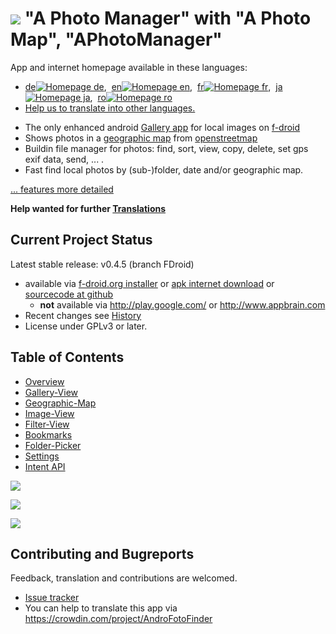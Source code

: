 # ![](https://raw.githubusercontent.com/k3b/APhotoManager/master/app/src/main/res/drawable-hdpi/foto_gallery.png) "A Photo Manager" with "A Photo Map", "APhotoManager"

App and internet homepage available in these languages:<ul>
		<li>
<a href="https://github.com/k3b/APhotoManager/wiki/de-home">de<img alt="Homepage de" src="https://github.com/k3b/APhotoManager/blob/FDroid/wiki/png/lan_de.png"></img></a>,&nbsp;
<a href="https://github.com/k3b/APhotoManager/wiki/home"   >en<img alt="Homepage en" src="https://github.com/k3b/APhotoManager/blob/FDroid/wiki/png/lan_en.png"></img></a>,&nbsp;
<a href="https://github.com/k3b/APhotoManager/wiki/fr-home">fr<img alt="Homepage fr" src="https://github.com/k3b/APhotoManager/blob/FDroid/wiki/png/lan_fr.png"></img></a>,&nbsp;
<a href="https://github.com/k3b/APhotoManager/wiki/ja-home">ja<img alt="Homepage ja" src="https://github.com/k3b/APhotoManager/blob/FDroid/wiki/png/lan_ja.png"></img></a>,&nbsp;
<a href="https://github.com/k3b/APhotoManager/wiki/ro-home">ro<img alt="Homepage ro" src="https://github.com/k3b/APhotoManager/blob/FDroid/wiki/png/lan_ro.png"></img></a>
		<li><a href="https://github.com/k3b/APhotoManager/issues/21">Help us to translate into other languages.</a></li>
		</ul>

* The only enhanced android [Gallery app](https://github.com/k3b/APhotoManager/wiki/Gallery-View) for local images on [f-droid](https://f-droid.org/)
* Shows photos in a [geographic map](https://github.com/k3b/APhotoManager/wiki/geographic-map) from [openstreetmap](http://www.openstreetmap.org)
* Buildin file manager for photos: find, sort, view, copy, delete, set gps exif data, send, ... .
* Fast find local photos by (sub-)folder, date and/or geographic map.

[... features more detailed](https://github.com/k3b/APhotoManager/wiki/features)

**Help wanted for further [Translations](https://crowdin.com/project/AndroFotoFinder)**

## Current Project Status
Latest stable release: v0.4.5 (branch FDroid) 

* available via [f-droid.org installer](https://f-droid.org/) or [apk internet download](https://f-droid.org/repository/browse/?fdid=de.k3b.android.androFotoFinder) or [sourcecode at github](https://github.com/k3b/APhotoManager/tree/FDroid)
	* **not** available via http://play.google.com/ or http://www.appbrain.com
* Recent changes see [History](https://github.com/k3b/APhotoManager/wiki/History)
* License under GPLv3 or later.

## Table of Contents

* [Overview](https://github.com/k3b/APhotoManager/wiki/features)
* [Gallery-View](https://github.com/k3b/APhotoManager/wiki/Gallery-View)
* [Geographic-Map](https://github.com/k3b/APhotoManager/wiki/geographic-map)
* [Image-View](https://github.com/k3b/APhotoManager/wiki/Image-View)
* [Filter-View](https://github.com/k3b/APhotoManager/wiki/Filter-View)
* [Bookmarks](https://github.com/k3b/APhotoManager/wiki/Bookmarks)
* [Folder-Picker](https://github.com/k3b/APhotoManager/wiki/Folder-Picker)
* [Settings](https://github.com/k3b/APhotoManager/wiki/settings)
* [Intent API](https://github.com/k3b/APhotoManager/wiki/intentapi)


![](https://raw.githubusercontent.com/k3b/APhotoManager/master/wiki/png/SelectArea.png)

![](https://raw.githubusercontent.com/k3b/APhotoManager/master/wiki/png/Gallery.png)

![](https://raw.githubusercontent.com/k3b/APhotoManager/master/wiki/png/FolderPicker.png)


## Contributing and Bugreports

Feedback, translation and contributions are welcomed. 

* [Issue tracker](https://github.com/k3b/APhotoManager/issues)
* You can help to translate this app via https://crowdin.com/project/AndroFotoFinder
